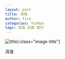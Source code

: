 ```yaml
---
layout: post
title: 洱海
author: fire
categories: YunNan 
tags: 洱海 云南 旅行
---
```


![title](https://image.sideproject.cn/titlex/title_013.jpg){:class="image-title"}

洱海

